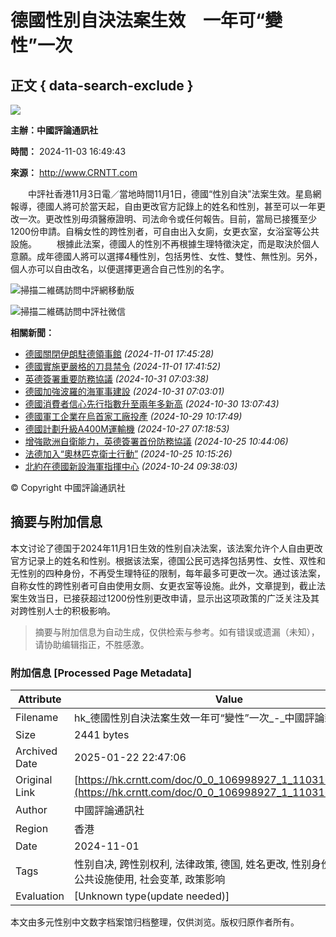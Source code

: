 # 德國性別自決法案生效　一年可“變性”一次

## 正文 { data-search-exclude }


![](https://hkpic.crntt.com/resource/images/170926_01.gif)

**主辦：中國評論通訊社**

**時間：** 2024-11-03 16:49:43

**來源：** http://www.CRNTT.com

　　中評社香港11月3日電／當地時間11月1日，德國“性別自決”法案生效。星島網報導，德國人將可於當天起，自由更改官方記錄上的姓名和性別，甚至可以一年更改一次。更改性別毋須醫療證明、司法命令或任何報告。目前，當局已接獲至少1200份申請。自稱女性的跨性別者，可自由出入女廁，女更衣室，女浴室等公共設施。 　　根據此法案，德國人的性別不再根據生理特徵決定，而是取決於個人意願。成年德國人將可以選擇4種性別，包括男性、女性、雙性、無性別。另外，個人亦可以自由改名，以便選擇更適合自己性別的名字。

![掃描二維碼訪問中評網移動版](https://hkpic.crntt.com/resource/images/131030_03.gif)

![掃描二維碼訪問中評社微信](https://hkpic.crntt.com/resource/images/131030_01.gif)

**相關新聞：**

- [德國關閉伊朗駐德領事館](http://www.CRNTT.com/doc/7_0_106998486_1.html) _(2024-11-01 17:45:28)_
- [德國實施更嚴格的刀具禁令](http://www.CRNTT.com/doc/7_0_106998534_1.html) _(2024-11-01 17:41:52)_
- [英德簽署重要防務協議](http://www.CRNTT.com/doc/7_0_106997660_1.html) _(2024-10-31 07:03:38)_
- [德國加強波羅的海軍事建設](http://www.CRNTT.com/doc/7_0_106997663_1.html) _(2024-10-31 07:03:01)_
- [德國消費者信心先行指數升至兩年多新高](http://www.CRNTT.com/doc/7_0_106997457_1.html) _(2024-10-30 13:07:43)_
- [德國軍工企業在烏首家工廠投產](http://www.CRNTT.com/doc/7_0_106997035_1.html) _(2024-10-29 10:17:49)_
- [德國計劃升級A400M運輸機](http://www.CRNTT.com/doc/7_0_106996278_1.html) _(2024-10-27 07:18:53)_
- [增強歐洲自衛能力，英德簽署首份防務協議](http://www.CRNTT.com/doc/7_0_106995695_1.html) _(2024-10-25 10:44:06)_
- [法德加入“奧林匹克衛士行動”](http://www.CRNTT.com/doc/7_0_106995639_1.html) _(2024-10-25 10:15:26)_
- [北約在德國新設海軍指揮中心](http://www.CRNTT.com/doc/7_0_106995099_1.html) _(2024-10-24 09:38:03)_

© Copyright 中國評論通訊社
<!-- tcd_original_link https://hk.crntt.com/doc/0_0_106998927_1_1103164944.html -->


## 摘要与附加信息

<!-- tcd_abstract -->
本文讨论了德国于2024年11月1日生效的性别自决法案，该法案允许个人自由更改官方记录上的姓名和性别。根据该法案，德国公民可选择包括男性、女性、双性和无性别的四种身份，不再受生理特征的限制，每年最多可更改一次。通过该法案，自称女性的跨性别者可自由使用女厕、女更衣室等设施。此外，文章提到，截止法案生效当日，已接获超过1200份性别更改申请，显示出这项政策的广泛关注及其对跨性别人士的积极影响。
<!-- tcd_abstract_end -->

> 摘要与附加信息为自动生成，仅供检索与参考。如有错误或遗漏（未知），请协助编辑指正，不胜感激。

### 附加信息 [Processed Page Metadata]

| Attribute       | Value                                  |
|-----------------|----------------------------------------|
| Filename        | hk_德國性別自決法案生效一年可“變性”一次_-_中國評論新聞.md                             |
| Size            | 2441 bytes                           |
| Archived Date   | 2025-01-22 22:47:06                             |
| Original Link   | [https://hk.crntt.com/doc/0_0_106998927_1_1103164944.html](https://hk.crntt.com/doc/0_0_106998927_1_1103164944.html)                       |
| Author          | 中國評論通訊社                               |
| Region          | 香港                               |
| Date            | 2024-11-01                                 |
| Tags            | 性别自决, 跨性别权利, 法律政策, 德国, 姓名更改, 性别身份, 性别平等, 公共设施使用, 社会变革, 政策影响                                 |
| Evaluation            | [Unknown type(update needed)]                                 |
<!-- tcd_table_end -->

本文由多元性别中文数字档案馆归档整理，仅供浏览。版权归原作者所有。
